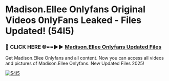 # Madison.Ellee Onlyfans Original Videos 0nlyFans Leaked - Files Updated! (54l5)

<h3>🔴 CLICK HERE 🌐==►► <a href="https://tinyurl.com/2m67pmp6" rel="nofollow">Madison.Ellee Onlyfans Updated Files</a></h3>

Get Madison.Ellee Onlyfans and all content. Now you can access all videos and pictures of Madison.Ellee Onlyfans. New Updated Files 2025!

[![54l5](https://i.imgur.com/H4QAA4z.gif)](https://tinyurl.com/2m67pmp6)